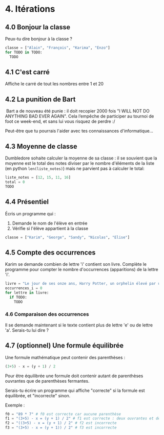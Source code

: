 # 4. Itérations

## 4.0  Bonjour la classe
Peux-tu dire bonjour à la classe ?
```python
classe = ["Alain", "François", "Karima", "Enzo"]
for TODO in TODO:
  TODO
```

## 4.1 C'est carré
Affiche le carré de tout les nombres entre 1 et 20

## 4.2 La punition de Bart
<img href="https://psicoedublog.files.wordpress.com/2013/05/board.jpg">
Bart a de nouveau été punie : il doit recopier 2000 fois "I WILL NOT DO ANYTHING BAD EVER AGAIN".
Cela l’empêche de participer au tournoi de foot ce week-end, et sans lui vous risquez de perdre :/

Peut-être que tu pourrais l'aider avec tes connaissances d'informatique...

## 4.3 Moyenne de classe
Dumbledore sohaite calculer la moyenne de sa classe : il se souvient que la moyenne est le total des notes diviser par le nombre d'éléments de la liste (en python `len(liste_notes)`) mais ne parvient pas à calculer le total:
```python
liste_notes = [12, 15, 11, 16]
total = 0
TODO
```
## 4.4 Présentiel
Écris un programme qui :
1. Demande le nom de l'élève en entrée
2. Vérifie si l'élève appartient à la classe
```Python
classe = ["Karim", "George", "Sandy", "Nicolas", "Elise"]
```

## 4.5 Compte des occurrences
Karim se demande combien de lettre 'i' contient son livre.
Complète le programme pour compter le nombre d'occurrences (apparitions) de la lettre 'i'.
```python
livre = "Le jour de ses onze ans, Harry Potter, un orphelin élevé par un oncle et une tante qui le détestent, voit son existence bouleversée. Un géant vient le chercher pour l'emmener au collège Poudlard, école de sorcellerie, où une place l'attend depuis toujours. Qui est donc Harry Potter ? Et qui est l'effroyable V..., le mage dont personne n'ose prononcer le nom ?"
occurrences_i = 0
for lettre in livre:
  if TODO:
    TODO
```

### 4.6 Comparaison des occurrences
Il se demande maintenant si le texte contient plus de lettre 'e' ou de lettre 'a'.
Serais-tu lui dire ?

## 4.7 (optionnel) Une formule équilibrée
Une formule mathématique peut contenir des parenthèses :
```python
(3+5) - x = (y + 1) / 2
```

Pour être équilibrée une formule doit contenir autant de parenthèses ouvrantes que de parenthèses fermantes.

Serais-tu écrire un programme qui affiche "correcte" si la formule est équilibrée, et "incorrecte" sinon.

Exemple :
```python
f0 = "89 * 7" # f0 est correcte car aucune parenthèse
f1 = "(3+5) - x = (y + 1) / 2" # f1 est correcte : deux ouvrantes et deux fermantes
f2 = "((3+5) - x = (y + 1) / 2" # f2 est incorrecte
f3 = "(3+5) - x = (y + 1)) / 2" # f3 est incorrecte
```
